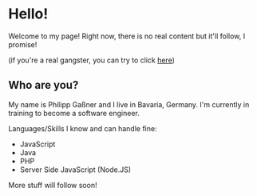 # Hello!

Welcome to my page! Right now, there is no real content but it'll follow, I promise!

(if you're a real gangster, you can try to click [here](?p=linking))

## Who are you?
My name is Philipp Gaßner and I live in Bavaria, Germany. I'm currently in training to become a software engineer.

Languages/Skills I know and can handle fine:
* JavaScript
* Java
* PHP
* Server Side JavaScript (Node.JS)

More stuff will follow soon!
